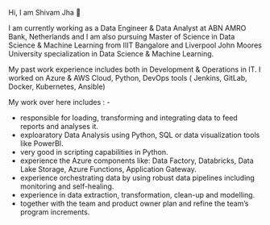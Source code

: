 Hi, I am Shivam Jha 👋 

I am currently working as a Data Engineer & Data Analyst at ABN AMRO Bank, Netherlands  and I am also pursuing Master of Science in Data Science & Machine Learning from IIIT Bangalore and Liverpool John Moores University specialization in Data Science & Machine Learning.

My past work experience includes both in Development & Operations in IT. I worked on Azure & AWS Cloud, Python, DevOps tools ( Jenkins, GitLab, Docker, Kubernetes, Ansible)

My work over here includes : -

- responsible for loading, transforming and integrating data to feed reports and analyses it.
- exploaratory Data Analysis using Python, SQL or data visualization tools like PowerBI.
- very good in scripting capabilities in Python.
- experience the Azure components like: Data Factory, Databricks, Data Lake Storage, Azure Functions, Application Gateway.
- experience orchestrating data by using robust data pipelines including monitoring and self-healing.
- experience in data extraction, transformation, clean-up and modelling.
- together with the team and product owner plan and refine the team’s program increments.



